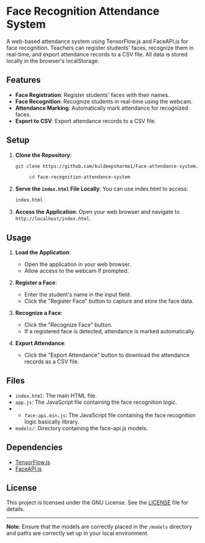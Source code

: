 # Face Recognition Attendance System

A web-based attendance system using TensorFlow.js and FaceAPI.js for face recognition. Teachers can register students' faces, recognize them in real-time, and export attendance records to a CSV file. All data is stored locally in the browser's localStorage.

## Features

- **Face Registration**: Register students' faces with their names.
- **Face Recognition**: Recognize students in real-time using the webcam.
- **Attendance Marking**: Automatically mark attendance for recognized faces.
- **Export to CSV**: Export attendance records to a CSV file.

## Setup

1. **Clone the Repository**:
    ```sh
    git clone https://github.com/kuldeepsharma1/Face-attendance-system.git
    ```
   ```sh
        cd face-recognition-attendance-system
     ```

2. **Serve the `index.html` File Locally**:
    You can use index.html to access:
    ```sh
    index.html
    ```

3. **Access the Application**:
    Open your web browser and navigate to `http://localhost/index.html`.

## Usage

1. **Load the Application**:
    - Open the application in your web browser.
    - Allow access to the webcam if prompted.

2. **Register a Face**:
    - Enter the student's name in the input field.
    - Click the "Register Face" button to capture and store the face data.

3. **Recognize a Face**:
    - Click the "Recognize Face" button.
    - If a registered face is detected, attendance is marked automatically.

4. **Export Attendance**:
    - Click the "Export Attendance" button to download the attendance records as a CSV file.

## Files

- `index.html`: The main HTML file.
- `app.js`: The JavaScript file containing the face recognition logic.
- - `face-api.min.js`: The JavaScript file containing the face recognition logic basically library.
- `models/`: Directory containing the face-api.js models.

## Dependencies

- [TensorFlow.js](https://www.tensorflow.org/js)
- [FaceAPI.js](https://justadudewhohacks.github.io/face-api.js/)

## License

This project is licensed under the GNU License. See the [LICENSE](LICENSE) file for details.

---

**Note**: Ensure that the models are correctly placed in the `/models` directory and paths are correctly set up in your local environment.
